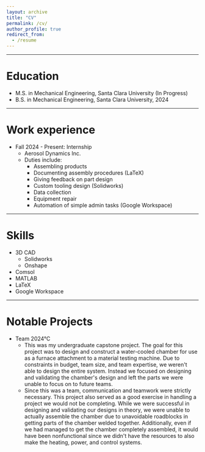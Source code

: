 ```yaml
---
layout: archive
title: "CV"
permalink: /cv/
author_profile: true
redirect_from:
  - /resume
---
```


<!-- {% include base_path %} -->

---
# Education

- M.S. in Mechanical Engineering, Santa Clara University (In Progress)
- B.S. in Mechanical Engineering, Santa Clara University, 2024

---
# Work experience

- Fall 2024 - Present: Internship
  - Aerosol Dynamics Inc.
  - Duties include: 
    - Assembling products
    - Documenting assembly procedures (LaTeX)
    - Giving feedback on part design
    - Custom tooling design (Solidworks)
    - Data collection
    - Equipment repair
    - Automation of simple admin tasks (Google Workspace)

---
# Skills

- 3D CAD
  - Solidworks
  - Onshape
- Comsol
- MATLAB
- LaTeX
- Google Workspace

---
# Notable Projects

- Team 2024°C
  - This was my undergraduate capstone project. The goal for this project was to design and construct a water-cooled chamber for use as a furnace attachment to a material testing machine. Due to constraints in budget, team size, and team expertise, we weren't able to design the entire system. Instead we focused on designing and validating the chamber's design and left the parts we were unable to focus on to future teams.
  - Since this was a team, communication and teamwork were strictly necessary. This project also served as a good exercise in handling a project we would not be completing. While we were successful in designing and validating our designs in theory, we were unable to actually assemble the chamber due to unavoidable roadblocks in getting parts of the chamber welded together. Additionally, even if we had managed to get the chamber completely assembled, it would have been nonfunctional since we didn't have the resources to also make the heating, power, and control systems.